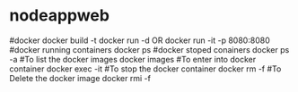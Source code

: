 # nodeappweb
#docker
docker build -t <image-name>
docker run -d <image-name>
OR
docker run -it -p 8080:8080 <image-name>
#docker running containers
docker ps
#docker stoped conainers
docker ps -a
#To list the docker images
docker images
#To enter into docker  container
docker exec -it <containerid>
#To stop the docker container
docker rm -f <containerid>
#To Delete the docker image
docker rmi -f <imagesid>
